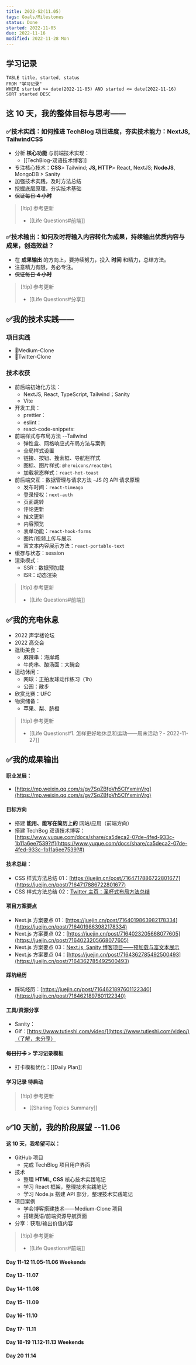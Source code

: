 ```yaml
---
title: 2022-S2(11.05)
tags: Goals/Milestones
status: Done
started: 2022-11-05
due: 2022-11-16
modified: 2022-11-28 Mon
---
```

## 学习记录

```dataview
TABLE title, started, status
FROM "学习记录"
WHERE started >= date(2022-11-05) AND started <= date(2022-11-16)
SORT started DESC
```

## 这 10 天，我的整体目标与思考——
### ✅技术实践：如何推进 TechBlog 项目进度，夯实技术能力：NextJS, TailwindCSS
- 分析 **核心功能** 与前端技术实现：
	- [[TechBlog-双语技术博客]]
- 专注核心技术：**CSS**> Tailwind; **JS, HTTP**> React, NextJS; **NodeJS**, MongoDB > Sanity
- 加强技术实践，及时方法总结
- 挖掘底层原理，夯实技术基础
- ~~保证每日 **4 小时**~~
 > [!tip] 参考更新
 > - [[Life Questions#前端]]
### ✅技术输出：如何及时将输入内容转化为成果，持续输出优质内容与成果，创造效益？
- 在 **成果输出** 的方向上，要持续努力，投入 **时间** 和精力，总结方法。
- 注意精力有限，务必专注。
- ~~保证每日 **4 小时**~~
 > [!tip] 参考更新
 > - [[Life Questions#分享]]

## ✅我的技术实践——
### 项目实践
- 🫰Medium-Clone
- 🫰Twitter-Clone
### 技术收获
- 前后端初始化方法：
	- NextJS, React, TypeScript, Tailwind；Sanity
	- Vite
- 开发工具：
	- prettier：
	- eslint：
	- react-code-snippets:
- 前端样式与布局方法 --Tailwind
	- 弹性盒、网格响应式布局方法与案例
	- 全局样式设置
	- 链接、按钮、搜索框、导航栏样式
	- 图标、图片样式: `@heroicons/react@v1`
	- 加载状态样式：`react-hot-toast`
- 前后端交互：数据管理与请求方法 -JS 的 API 请求原理
	- 发布时间：`react-timeago`
	- 登录授权：`next-auth`
	- 页面跳转
	- 评论更新
	- 推文更新
	- 内容预览
	- 表单功能：`react-hook-forms`
	- 图片/视频上传与展示
	- 富文本内容展示方法：`react-portable-text`
- 缓存与状态：session
- 渲染模式：
	- SSR：数据预加载
	- ISR：动态渲染
 > [!tip] 参考更新
 > - [[Life Questions#前端]] 

## ✅我的充电休息
- 2022 声学楼论坛
- 2022 高交会
- 逛街美食：
  - 麻辣串：海岸城
  - 牛肉串、酸汤面：大碗会
- 运动休闲：
  - 网球：正拍发球动作练习（1h）
  - 公园：散步
- 欣赏比赛：UFC
- 物资储备：
  - 苹果、梨、脐橙
 > [!tip] 参考更新
 > - [[Life Questions#1. 怎样更好地休息和运动——周末活动？- 2022-11-27]]

## ✅我的成果输出
#### 职业发展：
- [https://mp.weixin.qq.com/s/gv7SqZBfpVh5CIYxminVrg](https://mp.weixin.qq.com/s/gv7SqZBfpVh5CIYxminVrg)
#### 目标方向
- 搭建 **能用、能写在简历上的** 网站/应用（前端方向）
- 搭建 TechBog 双语技术博客：[https://www.yuque.com/docs/share/ca5deca2-07de-4fed-933c-1b11a6ee7539?#](https://www.yuque.com/docs/share/ca5deca2-07de-4fed-933c-1b11a6ee7539?#)
#### 技术总结：
- CSS 样式方法总结 01：[https://juejin.cn/post/7164717886722801677](https://juejin.cn/post/7164717886722801677)
- CSS 样式方法总结 02：[Twitter 主页：圣杯式布局方法总结](https://www.yuque.com/docs/share/b5aea70d-a4f6-4508-8a11-02178a14af0d?#)
#### 项目方案要点
- Next.js 方案要点 01：[https://juejin.cn/post/7164019863982178334](https://juejin.cn/post/7164019863982178334)
- Next.js 方案要点 02：[https://juejin.cn/post/7164023205668077605](https://juejin.cn/post/7164023205668077605)
- Next.js 方案要点 03：[Next.js, Sanity 博客项目——预加载与富文本展示](https://www.yuque.com/docs/share/23016b3c-5ada-4a52-8b6a-633a8027d77a?#)
- Next.js 方案要点 04：[https://juejin.cn/post/7164362785492500493](https://juejin.cn/post/7164362785492500493)
#### 踩坑经历
- 踩坑经历：[https://juejin.cn/post/7164621897601122340](https://juejin.cn/post/7164621897601122340)
#### 工具/资源分享
- Sanity：
- Gif：[https://www.tutieshi.com/video/](https://www.tutieshi.com/video/)（了解，未分享）
#### ~~每日打卡~~ > 学习记录模板
- 打卡模板优化：[[Daily Plan]]
#### 学习记录 ~~待启动~~
 > [!tip] 参考更新
 > - [[Sharing Topics Summary]]

## ✅10 天前，我的阶段展望 --11.06
#### 这 10 天，我希望可以：
- GitHub 项目
	- 完成 TechBlog 项目用户界面
- 技术
	- 整理 **HTML, CSS** 核心技术实践笔记
	- 学习 React 框架，整理技术实践笔记
	- 学习 Node.js 搭建 API 部分，整理技术实践笔记
- 项目案例
	- 学会博客搭建技术——Medium-Clone 项目
	- 搭建英语/前端资源导航页面
- 分享：获取/输出价值内容
 > [!tip] 参考更新
 > - [[Life Questions#前端]]
#### Day 11-12 11.05-11.06 Weekends
#### Day 13- 11.07
#### Day 14- 11.08
#### Day 15- 11.09
#### Day 16- 11.10
#### Day 17- 11.11
#### Day 18-19 11.12-11.13 Weekends
#### Day 20 11.14
